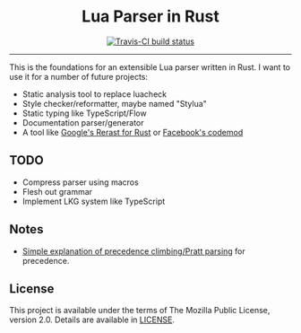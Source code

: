 <h1 align="center">Lua Parser in Rust</h1>

<div align="center">
	<a href="https://travis-ci.org/LPGhatguy/lua-parser">
		<img src="https://api.travis-ci.org/LPGhatguy/lua-parser.svg?branch=master" alt="Travis-CI build status" />
	</a>
</div>

<hr />

This is the foundations for an extensible Lua parser written in Rust. I want to use it for a number of future projects:

* Static analysis tool to replace luacheck
* Style checker/reformatter, maybe named "Stylua"
* Static typing like TypeScript/Flow
* Documentation parser/generator
* A tool like [Google's Rerast for Rust](https://github.com/google/rerast) or [Facebook's codemod](https://github.com/facebook/codemod)

## TODO
* Compress parser using macros
* Flesh out grammar
* Implement LKG system like TypeScript

## Notes
* [Simple explanation of precedence climbing/Pratt parsing](https://news.ycombinator.com/item?id=13915458) for precedence.

## License
This project is available under the terms of The Mozilla Public License, version 2.0. Details are available in [LICENSE](LICENSE).